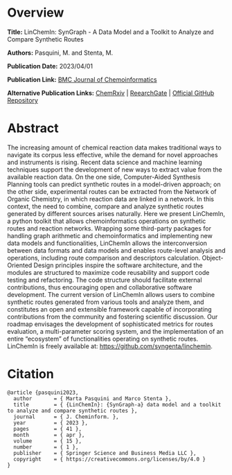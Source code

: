 # Overview
**Title:**
LinChemIn: SynGraph - A Data Model and a Toolkit to Analyze and Compare Synthetic Routes

**Authors:**
Pasquini, M. and Stenta, M.

**Publication Date:**
2023/04/01

**Publication Link:**
[BMC Journal of Chemoinformatics](https://jcheminf.biomedcentral.com/articles/10.1186/s13321-023-00714-y)

**Alternative Publication Links:**
[ChemRxiv](https://chemrxiv.org/engage/chemrxiv/article-details/6376222e53ab80ebb2290281) |
[ReearchGate](https://www.researchgate.net/publication/369750453_LinChemIn_SynGraph-a_data_model_and_a_toolkit_to_analyze_and_compare_synthetic_routes) |
[Official GitHub Repository](https://github.com/syngenta/linchemin)


# Abstract
The increasing amount of chemical reaction data makes traditional ways to navigate its corpus less effective, while the demand for novel approaches and instruments is rising. 
Recent data science and machine learning techniques support the development of new ways to extract value from the available reaction data. 
On the one side, Computer-Aided Synthesis Planning tools can predict synthetic routes in a model-driven approach; on the other side, experimental routes can be extracted from the Network of Organic Chemistry, in which reaction data are linked in a network. 
In this context, the need to combine, compare and analyze synthetic routes generated by different sources arises naturally.
Here we present LinChemIn, a python toolkit that allows chemoinformatics operations on synthetic routes and reaction networks. 
Wrapping some third-party packages for handling graph arithmetic and chemoinformatics and implementing new data models and functionalities, LinChemIn allows the interconversion between data formats and data models and enables route-level analysis and operations, including route comparison and descriptors calculation. 
Object-Oriented Design principles inspire the software architecture, and the modules are structured to maximize code reusability and support code testing and refactoring. 
The code structure should facilitate external contributions, thus encouraging open and collaborative software development.
The current version of LinChemIn allows users to combine synthetic routes generated from various tools and analyze them, and constitutes an open and extensible framework capable of incorporating contributions from the community and fostering scientific discussion. 
Our roadmap envisages the development of sophisticated metrics for routes evaluation, a multi-parameter scoring system, and the implementation of an entire “ecosystem” of functionalities operating on synthetic routes. 
LinChemIn is freely available at: https://github.com/syngenta/linchemin.


# Citation
```
@article {pasquini2023,
  author       = { Marta Pasquini and Marco Stenta },
  title        = { {LinChemIn}: {SynGraph-a} data model and a toolkit to analyze and compare synthetic routes },
  journal      = { J. Cheminform. },
  year         = { 2023 },
  pages        = { 41 },
  month        = { apr },
  volume       = { 15 },
  number       = { 1 },
  publisher    = { Springer Science and Business Media LLC },
  copyright    = { https://creativecommons.org/licenses/by/4.0 }
}
```
